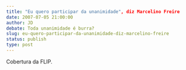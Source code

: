 ```yaml
---
title: "Eu quero participar da unanimidade", diz Marcelino Freire 
date: 2007-07-05 21:00:00
author: JD
debate: Toda unanimidade é burra?
slug: eu-quero-participar-da-unanimidade-diz-marcelino-freire
status: publish 
type: post
---
```


  
Cobertura da FLIP.
